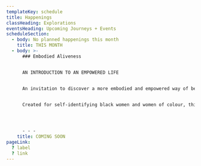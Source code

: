 ```yaml
---
templateKey: schedule
title: Happenings
classHeading: Explorations
eventsHeading: Upcoming Journeys + Events
scheduleSection:
  - body: No planned happenings this month
    title: THIS MONTH
  - body: >-
      ### Embodied Aliveness


      AN INTRODUCTION TO AN EMPOWERED LIFE


      An invitation to discover a more embodied and empowered way of being, for our holistic connection and authentic expression of ourselves as women. Living in environments where our bodies are marginalised, our minds overloaded and our hearts neglected, the emotional wounds we receive are normalised and not acknowledged so often go unchecked and unhealed.


      Created for self-identifying black women and women of colour, this is a 6 week embodied healing and empowerment journey of self-inquiry and community care through conversation, movement, breathwork, meditation and intentional rest.




      - - -
    title: COMING SOON
pageLink:
  ? label
  ? link
---
```

